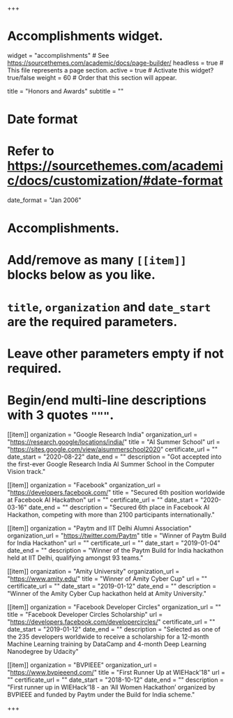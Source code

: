 +++
# Accomplishments widget.
widget = "accomplishments"  # See https://sourcethemes.com/academic/docs/page-builder/
headless = true  # This file represents a page section.
active = true  # Activate this widget? true/false
weight = 60  # Order that this section will appear.

title = "Honors and Awards"
subtitle = ""

# Date format
#   Refer to https://sourcethemes.com/academic/docs/customization/#date-format
date_format = "Jan 2006"

# Accomplishments.
#   Add/remove as many `[[item]]` blocks below as you like.
#   `title`, `organization` and `date_start` are the required parameters.
#   Leave other parameters empty if not required.
#   Begin/end multi-line descriptions with 3 quotes `"""`.

[[item]]
  organization = "Google Research India"
  organization_url = "https://research.google/locations/india/"
  title = "AI Summer School"
  url = "https://sites.google.com/view/aisummerschool2020"
  certificate_url = ""
  date_start = "2020-08-22"
  date_end = ""
  description = "Got accepted into the first-ever Google Research India AI Summer School in the Computer Vision track."

[[item]]
  organization = "Facebook"
  organization_url = "https://developers.facebook.com/"
  title = "Secured 6th position worldwide at Facebook AI Hackathon"
  url = ""
  certificate_url = ""
  date_start = "2020-03-16"
  date_end = ""
  description = "Secured 6th place in Facebook AI Hackathon, competing with more than 2100 participants internationally."

[[item]]
  organization = "Paytm and  IIT Delhi Alumni Association"
  organization_url = "https://twitter.com/Paytm"
  title = "Winner of Paytm Build for India Hackathon"
  url = ""
  certificate_url = ""
  date_start = "2019-01-04"
  date_end = ""
  description = "Winner of the Paytm Build for India hackathon held at IIT Delhi, qualifying amongst 93 teams."

[[item]]
  organization = "Amity University"
  organization_url = "https://www.amity.edu/"
  title = "Winner of Amity Cyber Cup"
  url = ""
  certificate_url = ""
  date_start = "2019-01-12"
  date_end = ""
  description = "Winner of the Amity Cyber Cup hackathon held at Amity University."

[[item]]
  organization = "Facebook Developer Circles"
  organization_url = ""
  title = "Facebook Developer Circles Scholarship"
  url = "https://developers.facebook.com/developercircles/"
  certificate_url = ""
  date_start = "2019-01-12"
  date_end = ""
  description = "Selected as one of the 235 developers worldwide to receive a scholarship for a 12-month Machine Learning training by DataCamp and 4-month Deep Learning Nanodegree by Udacity"

[[item]]
  organization = "BVPIEEE"
  organization_url = "https://www.bvpieeend.com/"
  title = "First Runner Up at WIEHack'18"
  url = ""
  certificate_url = ""
  date_start = "2018-10-12"
  date_end = ""
  description = "First runner up in WIEHack’18 - an ‘All Women Hackathon’ organized by BVPIEEE and funded by Paytm under the Build for India scheme."

+++
